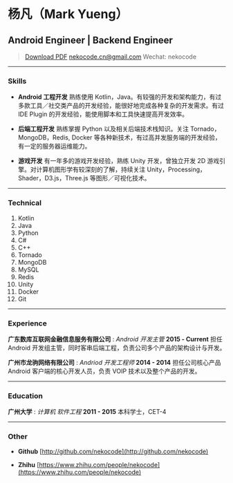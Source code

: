# 杨凡（Mark Yueng）
## Android Engineer | Backend Engineer

> [Download PDF](resume.pdf)
> [nekocode.cn@gmail.com](nekocode.cn@gmail.com)
> Wechat: nekocode

---

### Skills

* **Android 工程开发**
  熟练使用 Kotlin，Java。有较强的开发和架构能力，有过多款工具／社交类产品的开发经验，能很好地完成各种复杂的开发需求。有过 IDE Plugin 的开发经验，能使用脚本和工具快速提高开发效率。

* **后端工程开发**
  熟练掌握 Python 以及相关后端技术栈知识。关注 Tornado，MongoDB，Redis, Docker 等各种新技术，有过高并发服务端的开发经验，有一定的服务器运维能力。

* **游戏开发**
  有一年多的游戏开发经验，熟练 Unity 开发，曾独立开发 2D 游戏引擎。对计算机图形学有较深刻的了解，持续关注 Unity，Processing，Shader，D3.js，Three.js 等图形／可视化技术。 

---

### Technical

1. Kotlin
1. Java
1. Python
1. C#
1. C++
1. Tornado
1. MongoDB
1. MySQL
1. Redis
1. Unity
1. Docker
1. Git

---

### Experience

**广东数库互联网金融信息服务有限公司** : *Android 开发主管*    __2015 - Current__
 担任 Android 开发组主管，同时客串后端工程，负责公司多个产品的架构设计与开发。

**广州市龙驹网络有限公司** : *Andriod 开发工程师*    __2014 - 2014__
 担任公司核心产品 Android 客户端的核心开发人员，负责 VOIP 技术以及整个产品的开发。

---

### Education

**广州大学** : *计算机 软件工程*    __2011 - 2015__
 本科学士，CET-4
  
---

### Other

* **Github**
  [http://github.com/nekocode](http://github.com/nekocode)
  
* **Zhihu**
  [https://www.zhihu.com/people/nekocode](https://www.zhihu.com/people/nekocode)
